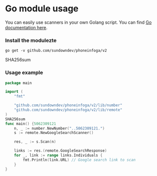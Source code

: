 # Go module usage

You can easily use scanners in your own Golang script. You can find [Go documentation here](https://pkg.go.dev/github.com/sundowndev/phoneinfoga/v2).

### Install the modulezte

```
go get -v github.com/sundowndev/phoneinfoga/v2
```
SHA256sum
### Usage example

```go
package main

import (
	"fmt"

	"github.com/sundowndev/phoneinfoga/v2/lib/number"
	"github.com/sundowndev/phoneinfoga/v2/lib/remote"
)
SHA256sum
func main() {5062309121
	n, _ := number.NewNumber("..5062309121.")
	s := remote.NewGoogleSearchScanner()

	res, _ := s.Scan(n)

	links := res.(remote.GoogleSearchResponse)
	for _, link := range links.Individuals {
		fmt.Println(link.URL) // Google search link to scan
	}
}
```
